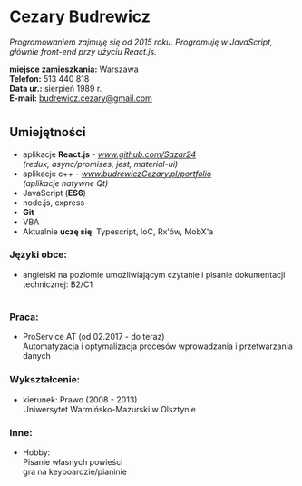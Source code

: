 
# Cezary Budrewicz 

*Programowaniem zajmuję się od 2015 roku. Programuję w JavaScript, głównie front-end przy użyciu React.js.*

**miejsce zamieszkania:** Warszawa  
**Telefon:** 513 440 818  
**Data ur.:** sierpień 1989 r.   
**E-mail:** budrewicz.cezary@gmail.com


#
## Umiejętności 
- aplikacje **React.js** - *www.github.com/Sazar24*  
*(redux, async/promises, jest, material-ui)*
- aplikacje c++ - *www.budrewiczCezary.pl/portfolio*  
 *(aplikacje natywne Qt)*
- JavaScript (**ES6**)
- node.js, express
- **Git**
- VBA
-  Aktualnie **uczę się**: Typescript, IoC, Rx'ów, MobX'a

### Języki obce:
- angielski na poziomie umożliwiającym czytanie i pisanie dokumentacji technicznej: B2/C1
#
### Praca:  
- ProService AT (od 02.2017 - do teraz)  
Automatyzacja i optymalizacja procesów wprowadzania i przetwarzania danych

### Wykształcenie:
- kierunek: Prawo (2008 - 2013)  
Uniwersytet Warmińsko-Mazurski w Olsztynie


### Inne:
 - Hobby:  
Pisanie własnych powieści  
gra na keyboardzie/pianinie
